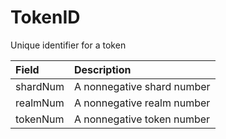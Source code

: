 # TokenID

Unique identifier for a token

| Field | Description |
| :--- | :--- |
| shardNum | A nonnegative shard number |
| realmNum | A nonnegative realm number |
| tokenNum | A nonnegative token number |

#### 

